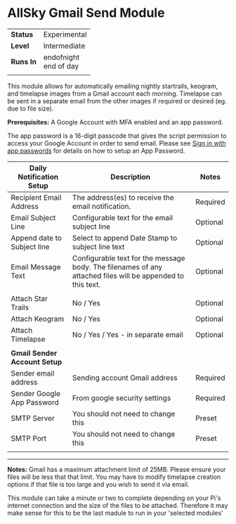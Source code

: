 # AllSky Gmail Send Module

|||
| ------------ | ------------ |
| **Status**   | Experimental |
| **Level**    | Intermediate |
| **Runs In**  | endofnight <br>end of day   |
|||

This module allows for automatically emailing nightly startrails, keogram, and timelapse images from a Gmail account each morning. 
Timelapse can be sent in a separate email from the other images if required or desired (eg. due to file size).

**Prerequisites:**
A Google Account with MFA enabled and an app password.

The app password is a 16-digit passcode that gives the script permission to access your Google Account in order to send email.
Please see [Sign in with app passwords](https://support.google.com/accounts/answer/185833?hl=en) for details on how to setup an App Password.


|**Daily Notification Setup**   | Description  |Notes|
| ------------                  | ------------ |------------ |
| Recipient Email Address       | The address(es) to receive the email notification.  |Required|
| Email Subject Line            | Configurable text for the email subject line |Optional|
| Append date to Subject line   | Select to append Date Stamp to subject line text |Optional|
| Email Message Text            | Configurable text for the message body.  The filenames of any attached files will be appended to this text.|Optional|
||||
| Attach Star Trails            | No / Yes |Optional|
| Attach Keogram                | No / Yes |Optional|
| Attach Timelapse              | No / Yes / Yes - in separate email |Optional|
||||
| **Gmail Sender Account Setup**|||
| Sender email address          | Sending account Gmail address      | Required |
| Sender Google App Password    | From google security settings |Required|
| SMTP Server                   | You should not need to change this|Preset|
| SMTP Port                     | You should not need to change this|Preset|
||||
----------------------

**Notes:**
Gmail has a maximum attachment limit of 25MB.  Please ensure your files will be less that that limit.  You may have to modify timelapse creation options if that file is too large and you wish to send it via email.

This module can take a minute or two to complete depending on your Pi's internet connection and the size of the files to be attached.  Therefore it may make sense for this to be the last madule to run in your 'selected modules'
